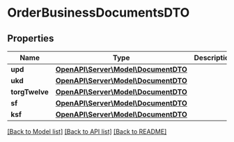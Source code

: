# OrderBusinessDocumentsDTO

## Properties
Name | Type | Description | Notes
------------ | ------------- | ------------- | -------------
**upd** | [**OpenAPI\Server\Model\DocumentDTO**](DocumentDTO.md) |  | [optional] 
**ukd** | [**OpenAPI\Server\Model\DocumentDTO**](DocumentDTO.md) |  | [optional] 
**torgTwelve** | [**OpenAPI\Server\Model\DocumentDTO**](DocumentDTO.md) |  | [optional] 
**sf** | [**OpenAPI\Server\Model\DocumentDTO**](DocumentDTO.md) |  | [optional] 
**ksf** | [**OpenAPI\Server\Model\DocumentDTO**](DocumentDTO.md) |  | [optional] 

[[Back to Model list]](../README.md#documentation-for-models) [[Back to API list]](../README.md#documentation-for-api-endpoints) [[Back to README]](../README.md)


